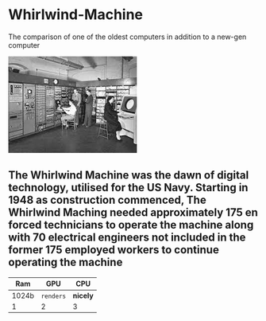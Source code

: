 # Whirlwind-Machine
The comparison of one of the oldest computers in addition to a new-gen computer

![d](https://github.com/eguinyard/Whirlwind-Machine/blob/main/itookthewok.jpg)

## The Whirlwind Machine was the dawn of digital technology, utilised for the US Navy. Starting in 1948 as construction commenced, The Whirlwind Maching needed approximately 175 en forced technicians to operate the machine along with 70 electrical engineers not included in the former 175 employed workers to continue operating the machine 



Ram | GPU | CPU
--- | --- | ---
1024b | `renders` | **nicely**
1 | 2 | 3

